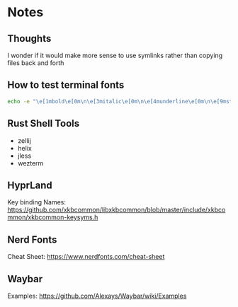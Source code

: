 # Notes

## Thoughts

I wonder if it would make more sense to use symlinks rather than copying files back and forth

## How to test terminal fonts

```sh
echo -e "\e[1mbold\e[0m\n\e[3mitalic\e[0m\n\e[4munderline\e[0m\n\e[9mstrikethrough\e[0m"
```
## Rust Shell Tools

- zellij
- helix
- jless
- wezterm

## HyprLand

Key binding Names: https://github.com/xkbcommon/libxkbcommon/blob/master/include/xkbcommon/xkbcommon-keysyms.h

## Nerd Fonts

Cheat Sheet: https://www.nerdfonts.com/cheat-sheet

## Waybar

Examples: https://github.com/Alexays/Waybar/wiki/Examples

